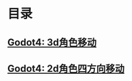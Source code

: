 # 目录

## [Godot4: 3d角色移动](./godot/Godot4-3d角色移动/Godot4-3d角色移动.md)
## [Godot4: 2d角色四方向移动](./godot/Godot4-2d角色四方向移动/Godot4-2d角色四方向移动.md)